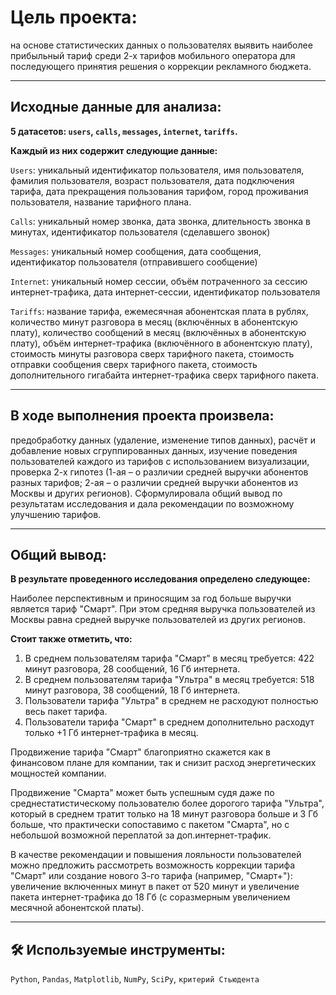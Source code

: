 # Цель проекта:
на основе статистических данных о пользователях выявить наиболее прибыльный тариф среди 2-х тарифов мобильного оператора для последующего принятия решения о коррекции рекламного бюджета.
<hr>

## Исходные данные для анализа:
**5	датасетов: `users`, `calls`, `messages`, `internet`, `tariffs`.**

**Каждый из них содержит следующие данные:**

`Users`: уникальный идентификатор пользователя, имя пользователя, фамилия пользователя, возраст пользователя, дата подключения тарифа, дата прекращения пользования тарифом, город проживания пользователя, название тарифного плана.

`Calls`: уникальный номер звонка, дата звонка, длительность звонка в минутах, идентификатор пользователя (сделавшего звонок)

`Messages`: уникальный номер сообщения, дата сообщения, идентификатор пользователя (отправившего сообщение)

`Internet`: уникальный номер сессии, объём потраченного за сессию интернет-трафика, дата интернет-сессии, идентификатор пользователя

`Tariffs`: название тарифа, ежемесячная абонентская плата в рублях, количество минут разговора в месяц (включённых в абонентскую плату), количество сообщений в месяц (включённых в абонентскую плату), объём интернет-трафика (включённого в абонентскую плату), стоимость минуты разговора сверх тарифного пакета, стоимость отправки сообщения сверх тарифного пакета, стоимость дополнительного гигабайта интернет-трафика сверх тарифного пакета.
<hr>

## В ходе выполнения проекта произвела:
предобработку данных (удаление, изменение типов данных), расчёт и добавление новых сгруппированных данных, изучение поведения пользователей каждого из тарифов с использованием визуализации, проверка 2-х гипотез (1-ая – о различии средней выручки абонентов разных тарифов; 2-ая  – о различии средней выручки абонентов из Москвы и других регионов). Сформулировала общий вывод по результатам исследования и дала рекомендации по возможному улучшению тарифов.
<hr>

## Общий вывод:
**В результате проведенного исследования определено следующее:**

Наиболее перспективным и приносящим за год больше выручки является тариф "Смарт". При этом средняя выручка пользователей из Москвы равна средней выручке пользователей из других регионов.

**Стоит также отметить, что:**

1.	В среднем пользователям тарифа "Смарт" в месяц требуется: 422 минут разговора, 28 сообщений, 16 Гб интернета.
2.	В среднем пользователям тарифа "Ультра" в месяц требуется: 518 минут разговора, 38 сообщений, 18 Гб интернета.
3.	Пользователи тарифа "Ультра" в среднем не расходуют полностью весь пакет тарифа.
4.	Пользователи тарифа "Смарт" в среднем дополнительно расходут только +1 Гб интернет-трафика в месяц.

Продвижение тарифа "Смарт" благоприятно скажется как в финансовом плане для компании, так и снизит расход энергетических мощностей компании.

Продвижение "Смарта" может быть успешным судя даже по среднестатистическому пользователю более дорогого тарифа "Ультра", который в среднем тратит только на 18 минут разговора больше и 3 Гб больше, что практически сопоставимо с пакетом "Смарта", но с небольшой возможной переплатой за доп.интернет-трафик.

В качестве рекомендации и повышения лояльности пользователей можно предложить рассмотреть возможность коррекции тарифа "Смарт" или создание нового 3-го тарифа (например, "Смарт+"): увеличение включенных минут в пакет от 520 минут и увеличение пакета интернет-трафика до 18 Гб (с соразмерным увеличением месячной абонентской платы).
<hr>

## 🛠️ Используемые инструменты:
`Python`, `Pandas`, `Matplotlib`, `NumPy`, `SciPy`, `критерий Стьюдента`
